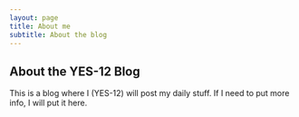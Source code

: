 ```yaml
---
layout: page
title: About me
subtitle: About the blog
---
```


## About the YES-12 Blog

This is a blog where I (YES-12) will post my daily stuff. If I need to put more info, I will put it here.

